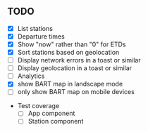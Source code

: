 ## TODO
- [x] List stations
- [x] Departure times
- [x] Show "now" rather than "0" for ETDs
- [x] Sort stations based on geolocation
- [ ] Display network errors in a toast or similar
- [ ] Display geolocation in a toast or similar
- [ ] Analytics
- [x] show BART map in landscape mode
- [ ] only show BART map on mobile devices

- Test coverage
  - [ ] App component
  - [ ] Station component
